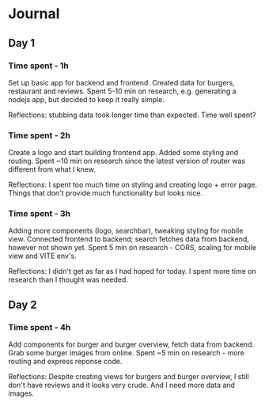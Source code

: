 # Journal

## Day 1

### Time spent - 1h

Set up basic app for backend and frontend. Created data for burgers, restaurant and reviews.
Spent 5-10 min on research, e.g. generating a nodejs app, but decided to keep it really simple.

Reflections: stubbing data took longer time than expected. Time well spent?

### Time spent - 2h

Create a logo and start building frontend app. Added some styling and routing.
Spent ~10 min on research since the latest version of router was different from what I knew.

Reflections: I spent too much time on styling and creating logo + error page. Things that don't provide much functionality but looks nice.

### Time spent - 3h

Adding more components (logo, searchbar), tweaking styling for mobile view. Connected frontend to backend; search fetches data from backend, however not shown yet.
Spent 5 min on research - CORS, scaling for mobile view and VITE env's.

Reflections: I didn't get as far as I had hoped for today. I spent more time on research than I thought was needed.

## Day 2

### Time spent - 4h

Add components for burger and burger overview, fetch data from backend. Grab some burger images from online.
Spent ~5 min on research - more routing and express reponse code.

Reflections: Despite creating views for burgers and burger overview, I still don't have reviews and it looks very crude. And I need more data and images.

